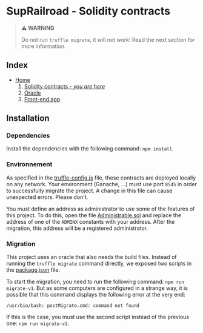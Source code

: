 # SupRailroad - Solidity contracts

> **⚠️ WARNING**
> 
> Do not run `truffle migrate`, it will not work! Read the next section for more information.

## Index
- [Home](https://github.com/EmpireDemocratiqueDuPoulpe/SupRailroad/blob/main/README.md)
	1. [Solidity contracts - _you are here_](https://github.com/EmpireDemocratiqueDuPoulpe/SupRailroad/blob/main/truffle/README.md)
	2. [Oracle](https://github.com/EmpireDemocratiqueDuPoulpe/SupRailroad/blob/main/oracle/README.md)
	3. [Front-end app](https://github.com/EmpireDemocratiqueDuPoulpe/SupRailroad/blob/main/client/README.md)

## Installation
### Dependencies
Install the dependencies with the following command: `npm install`.

### Environnement
As specified in the [truffle-config.js](https://github.com/EmpireDemocratiqueDuPoulpe/SupRailroad/blob/main/truffle/truffle-config.js)
file, these contracts are deployed locally on any network. Your environment (Ganache, ...) must use port `8545` in order
to successfully migrate the project. A change in this file can cause unexpected errors. Please don't.

You must define an address as administrator to use some of the features of this project. To do this, open the file
[Administrable.sol](https://github.com/EmpireDemocratiqueDuPoulpe/SupRailroad/blob/main/truffle/contracts/Administrable.sol)
and replace the address of one of the `ADMINX` constants with your address. After the migration, this address will be a
registered administrator.

### Migration
This project uses an oracle that also needs the build files. Instead of running the `truffle migrate` command directly,
we exposed two scripts in the [package.json](https://github.com/EmpireDemocratiqueDuPoulpe/SupRailroad/blob/main/truffle/package.json)
file.

To start the migration, you need to run the following command: `npm run migrate-v1`. But as some computers are configured
in a strange way, it is possible that this command displays the following error at the very end:
```
/usr/bin/bash: postMigrate.cmd: command not found
```

If this is the case, you must use the second script instead of the previous one: `npm run migrate-v2`.
